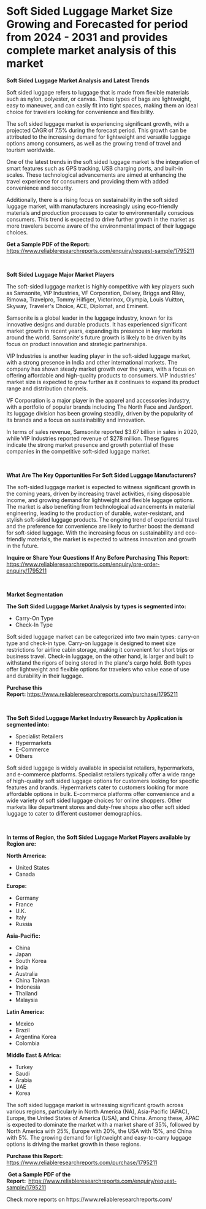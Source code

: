 <p><h1>Soft Sided Luggage Market Size Growing and Forecasted for period from 2024 - 2031 and provides complete market analysis of this market</h1></p><p><strong>Soft Sided Luggage Market Analysis and Latest Trends</strong></p>
<p><p>Soft sided luggage refers to luggage that is made from flexible materials such as nylon, polyester, or canvas. These types of bags are lightweight, easy to maneuver, and can easily fit into tight spaces, making them an ideal choice for travelers looking for convenience and flexibility.</p><p>The soft sided luggage market is experiencing significant growth, with a projected CAGR of 7.5% during the forecast period. This growth can be attributed to the increasing demand for lightweight and versatile luggage options among consumers, as well as the growing trend of travel and tourism worldwide.</p><p>One of the latest trends in the soft sided luggage market is the integration of smart features such as GPS tracking, USB charging ports, and built-in scales. These technological advancements are aimed at enhancing the travel experience for consumers and providing them with added convenience and security.</p><p>Additionally, there is a rising focus on sustainability in the soft sided luggage market, with manufacturers increasingly using eco-friendly materials and production processes to cater to environmentally conscious consumers. This trend is expected to drive further growth in the market as more travelers become aware of the environmental impact of their luggage choices.</p></p>
<p><strong>Get a Sample PDF of the Report:&nbsp;</strong> <a href="https://www.reliableresearchreports.com/enquiry/request-sample/1795211">https://www.reliableresearchreports.com/enquiry/request-sample/1795211</a></p>
<p>&nbsp;</p>
<p><strong>Soft Sided Luggage Major Market Players</strong></p>
<p><p>The soft-sided luggage market is highly competitive with key players such as Samsonite, VIP Industries, VF Corporation, Delsey, Briggs and Riley, Rimowa, Travelpro, Tommy Hilfiger, Victorinox, Olympia, Louis Vuitton, Skyway, Traveler's Choice, ACE, Diplomat, and Eminent.</p><p>Samsonite is a global leader in the luggage industry, known for its innovative designs and durable products. It has experienced significant market growth in recent years, expanding its presence in key markets around the world. Samsonite's future growth is likely to be driven by its focus on product innovation and strategic partnerships.</p><p>VIP Industries is another leading player in the soft-sided luggage market, with a strong presence in India and other international markets. The company has shown steady market growth over the years, with a focus on offering affordable and high-quality products to consumers. VIP Industries' market size is expected to grow further as it continues to expand its product range and distribution channels.</p><p>VF Corporation is a major player in the apparel and accessories industry, with a portfolio of popular brands including The North Face and JanSport. Its luggage division has been growing steadily, driven by the popularity of its brands and a focus on sustainability and innovation.</p><p>In terms of sales revenue, Samsonite reported $3.67 billion in sales in 2020, while VIP Industries reported revenue of $278 million. These figures indicate the strong market presence and growth potential of these companies in the competitive soft-sided luggage market.</p></p>
<p>&nbsp;</p>
<p><strong>What Are The Key Opportunities For Soft Sided Luggage Manufacturers?</strong></p>
<p><p>The soft-sided luggage market is expected to witness significant growth in the coming years, driven by increasing travel activities, rising disposable income, and growing demand for lightweight and flexible luggage options. The market is also benefiting from technological advancements in material engineering, leading to the production of durable, water-resistant, and stylish soft-sided luggage products. The ongoing trend of experiential travel and the preference for convenience are likely to further boost the demand for soft-sided luggage. With the increasing focus on sustainability and eco-friendly materials, the market is expected to witness innovation and growth in the future.</p></p>
<p><strong>Inquire or Share Your Questions If Any Before Purchasing This Report:</strong> <a href="https://www.reliableresearchreports.com/enquiry/pre-order-enquiry/1795211">https://www.reliableresearchreports.com/enquiry/pre-order-enquiry/1795211</a></p>
<p>&nbsp;</p>
<p><strong>Market Segmentation</strong></p>
<p><strong>The Soft Sided Luggage Market Analysis by types is segmented into:</strong></p>
<p><ul><li>Carry-On Type</li><li>Check-In Type</li></ul></p>
<p><p>Soft sided luggage market can be categorized into two main types: carry-on type and check-in type. Carry-on luggage is designed to meet size restrictions for airline cabin storage, making it convenient for short trips or business travel. Check-in luggage, on the other hand, is larger and built to withstand the rigors of being stored in the plane's cargo hold. Both types offer lightweight and flexible options for travelers who value ease of use and durability in their luggage.</p></p>
<p><strong>Purchase this Report:&nbsp;</strong><a href="https://www.reliableresearchreports.com/purchase/1795211">https://www.reliableresearchreports.com/purchase/1795211</a></p>
<p>&nbsp;</p>
<p><strong>The Soft Sided Luggage Market Industry Research by Application is segmented into:</strong></p>
<p><ul><li>Specialist Retailers</li><li>Hypermarkets</li><li>E-Commerce</li><li>Others</li></ul></p>
<p><p>Soft sided luggage is widely available in specialist retailers, hypermarkets, and e-commerce platforms. Specialist retailers typically offer a wide range of high-quality soft sided luggage options for customers looking for specific features and brands. Hypermarkets cater to customers looking for more affordable options in bulk. E-commerce platforms offer convenience and a wide variety of soft sided luggage choices for online shoppers. Other markets like department stores and duty-free shops also offer soft sided luggage to cater to different customer demographics.</p></p>
<p>&nbsp;</p>
<p><strong>In terms of Region, the Soft Sided Luggage Market Players available by Region are:</strong></p>
<p>
    <p> <strong> North America: </strong>
        <ul>
            <li>United States</li>
            <li>Canada</li>
        </ul>
        </p> 
    <p> <strong> Europe: </strong>
        <ul>
            <li>Germany</li>
            <li>France</li>
            <li>U.K.</li>
            <li>Italy</li>
            <li>Russia</li>
        </ul>
        </p> 
    <p> <strong> Asia-Pacific: </strong>
        <ul>
            <li>China</li>
            <li>Japan</li>
            <li>South Korea</li>
            <li>India</li>
            <li>Australia</li>
            <li>China Taiwan</li>
            <li>Indonesia</li>
            <li>Thailand</li>
            <li>Malaysia</li>
        </ul>
        </p> 
    <p> <strong> Latin America: </strong>
        <ul>
            <li>Mexico</li>
            <li>Brazil</li>
            <li>Argentina Korea</li>
            <li>Colombia</li>
        </ul>
        </p> 
    <p> <strong> Middle East & Africa: </strong>
        <ul>
            <li>Turkey</li>
            <li>Saudi</li>
            <li>Arabia</li>
            <li>UAE</li>
            <li>Korea</li>
        </ul>
    </p>
    </p>
<p><p>The soft sided luggage market is witnessing significant growth across various regions, particularly in North America (NA), Asia-Pacific (APAC), Europe, the United States of America (USA), and China. Among these, APAC is expected to dominate the market with a market share of 35%, followed by North America with 25%, Europe with 20%, the USA with 15%, and China with 5%. The growing demand for lightweight and easy-to-carry luggage options is driving the market growth in these regions.</p></p>
<p><strong>Purchase this Report: </strong><a href="https://www.reliableresearchreports.com/purchase/1795211">https://www.reliableresearchreports.com/purchase/1795211</a></p>
<p>&nbsp;<strong>Get a Sample PDF of the Report:&nbsp;&nbsp;</strong><a href="https://www.reliableresearchreports.com/enquiry/request-sample/1795211">https://www.reliableresearchreports.com/enquiry/request-sample/1795211</a></p>
<p><strong></strong></p>
<p>Check more reports on https://www.reliableresearchreports.com/</p>